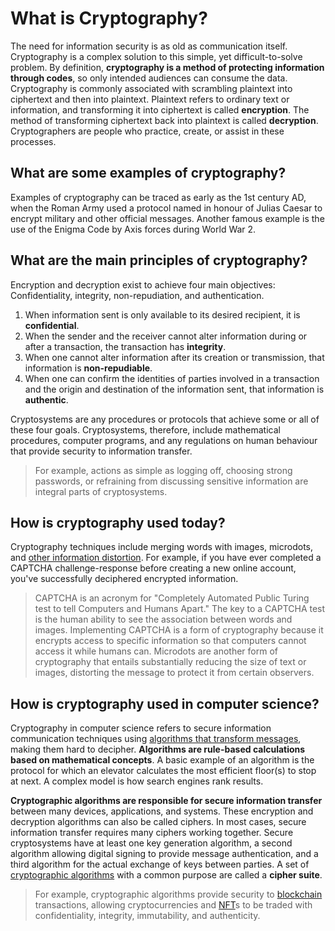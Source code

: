 # What is Cryptography?

The need for information security is as old as communication itself. Cryptography is a complex solution to this simple, yet difficult-to-solve problem. By definition, **cryptography is a method of protecting information through codes**, so only intended audiences can consume the data. Cryptography is commonly associated with scrambling plaintext into ciphertext and then into plaintext. Plaintext refers to ordinary text or information, and transforming it into ciphertext is called **encryption**. The method of transforming ciphertext back into plaintext is called **decryption**. Cryptographers are people who practice, create, or assist in these processes.

## What are some examples of cryptography?

Examples of cryptography can be traced as early as the 1st century AD, when the Roman Army used a protocol named in honour of Julias Caesar to encrypt military and other official messages. Another famous example is the use of the Enigma Code by Axis forces during World War 2.

## What are the main principles of cryptography?

Encryption and decryption exist to achieve four main objectives: Confidentiality, integrity, non-repudiation, and authentication.

1. When information sent is only available to its desired recipient, it is **confidential**.
2. When the sender and the receiver cannot alter information during or after a transaction, the transaction has **integrity**.
3. When one cannot alter information after its creation or transmission, that information is **non-repudiable**.
4. When one can confirm the identities of parties involved in a transaction and the origin and destination of the information sent, that information is **authentic**.

Cryptosystems are any procedures or protocols that achieve some or all of these four goals. Cryptosystems, therefore, include mathematical procedures, computer programs, and any regulations on human behaviour that provide security to information transfer.

> For example, actions as simple as logging off, choosing strong passwords, or refraining from discussing sensitive information are integral parts of cryptosystems.

## How is cryptography used today?

Cryptography techniques include merging words with images, microdots, and [other information distortion](https://natureblocks.com/blog/symmetric-vs-asymmetric-key-encryption). For example, if you have ever completed a CAPTCHA challenge-response before creating a new online account, you've successfully deciphered encrypted information.

> CAPTCHA is an acronym for "Completely Automated Public Turing test to tell Computers and Humans Apart." The key to a CAPTCHA test is the human ability to see the association between words and images. Implementing CAPTCHA is a form of cryptography because it encrypts access to specific information so that computers cannot access it while humans can. Microdots are another form of cryptography that entails substantially reducing the size of text or images, distorting the message to protect it from certain observers.

## How is cryptography used in computer science?

Cryptography in computer science refers to secure information communication techniques using [algorithms that transform messages](https://natureblocks.com/blog/symmetric-vs-asymmetric-key-encryption), making them hard to decipher. **Algorithms are rule-based calculations based on mathematical concepts**. A basic example of an algorithm is the protocol for which an elevator calculates the most efficient floor(s) to stop at next. A complex model is how search engines rank results.

**Cryptographic algorithms are responsible for secure information transfer** between many devices, applications, and systems. These encryption and decryption algorithms can also be called ciphers. In most cases, secure information transfer requires many ciphers working together. Secure cryptosystems have at least one key generation algorithm, a second algorithm allowing digital signing to provide message authentication, and a third algorithm for the actual exchange of keys between parties. A set of [cryptographic algorithms](https://natureblocks.com/blog/symmetric-vs-asymmetric-key-encryption) with a common purpose are called a **cipher suite**.

> For example, cryptographic algorithms provide security to [blockchain](https://natureblocks.com/blog/what-is-blockchain) transactions, allowing cryptocurrencies and [NFT](https://natureblocks.com/blog/what-is-an-nft)s to be traded with confidentiality, integrity, immutability, and authenticity.
